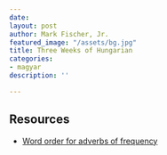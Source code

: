```yaml
---
date: 
layout: post
author: Mark Fischer, Jr.
featured_image: "/assets/bg.jpg"
title: Three Weeks of Hungarian
categories:
- magyar
description: ''

---
```

## Resources

* [Word order for adverbs of frequency](https://myhunlang.com/2010/09/28/vocabulary-adverbs-of-frequency/)